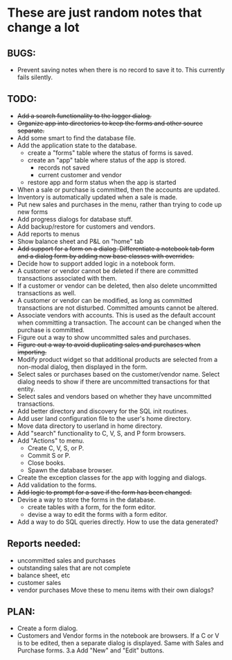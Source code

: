 # These are just random notes that change a lot

## BUGS:
* Prevent saving notes when there is no record to save it to. This currently
  fails silently.

## TODO:
* ~~Add a search functionality to the logger dialog.~~
* ~~Organize app into directories to keep the forms and other source separate.~~
* Add some smart to find the database file.
* Add the application state to the database.
  * create a "forms" table where the status of forms is saved.
  * create an "app" table where status of the app is stored.
    * records not saved
    * current customer and vendor
  * restore app and form status when the app is started
* When a sale or purchase is committed, then the accounts are updated.
* Inventory is automatically updated when a sale is made.
* Put new sales and purchases in the menu, rather than trying to code up
  new forms
* Add progress dialogs for database stuff.
* Add backup/restore for customers and vendors.
* Add reports to menus
* Show balance sheet and P&L on "home" tab
* ~~Add support for a form on a dialog. Differentiate a notebook tab form
  and a dialog form by adding new base classes with overrides.~~
* Decide how to support added logic in a notebook form.
* A customer or vendor cannot be deleted if there are committed
  transactions associated with them.
* If a customer or vendor can be deleted, then also delete uncommitted
  transactions as well.
* A customer or vendor can be modified, as long as committed transactions
  are not disturbed. Committed amounts cannot be altered.
* Associate vendors with accounts. This is used as the default account when
  committing a transaction. The account can be changed when the purchase
  is committed.
* Figure out a way to show uncommitted sales and purchases.
* ~~Figure out a way to avoid duplicating sales and purchases when importing.~~
* Modify product widget so that additional products are selected from a
  non-modal dialog, then displayed in the form.
* Select sales or purchases based on the customer/vendor name. Select dialog
  needs to show if there are uncommitted transactions for that entity.
* Select sales and vendors based on whether they have uncommitted transactions.
* Add better directory and discovery for the SQL init routines.
* Add user land configuration file to the user's home directory.
* Move data directory to userland in home directory.
* Add "search" functionality to C, V, S, and P form browsers.
* Add "Actions" to menu.
  * Create C, V, S, or P.
  * Commit S or P.
  * Close books.
  * Spawn the database browser.
* Create the exception classes for the app with logging and dialogs.
* Add validation to the forms.
* ~~Add logic to prompt for a save if the form has been changed.~~
* Devise a way to store the forms in the database.
  * create tables with a form, for the form editor.
  * devise a way to edit the forms with a form editor.
* Add a way to do SQL queries directly. How to use the data generated?

## Reports needed:
* uncommitted sales and purchases
* outstanding sales that are not complete
* balance sheet, etc
* customer sales
* vendor purchases
Move these to menu items with their own dialogs?

## PLAN:
* Create a form dialog.
* Customers and Vendor forms in the notebook are browsers. If a C or V is to
  be edited, then a separate dialog is displayed. Same with Sales and Purchase
  forms.
  3.a  Add "New" and "Edit" buttons.
